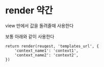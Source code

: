 # render 약간

view 딴에서 값을 돌려줄때 사용한다

보통 아래와 같이 사용한다

```django
return render(reuqest, 'templates_url', {
	'context_name1': 'context1',
	'context_name2': 'context2',
})
```

